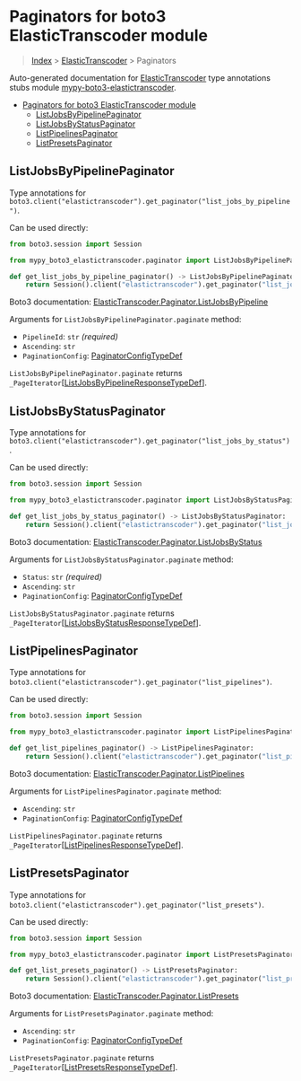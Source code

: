 <a id="paginators-for-boto3-elastictranscoder-module"></a>

# Paginators for boto3 ElasticTranscoder module

> [Index](..) > [ElasticTranscoder](.) > Paginators

Auto-generated documentation for
[ElasticTranscoder](https://boto3.amazonaws.com/v1/documentation/api/latest/reference/services/elastictranscoder.html#ElasticTranscoder)
type annotations stubs module
[mypy-boto3-elastictranscoder](https://pypi.org/project/mypy-boto3-elastictranscoder/).

- [Paginators for boto3 ElasticTranscoder module](#paginators-for-boto3-elastictranscoder-module)
  - [ListJobsByPipelinePaginator](#listjobsbypipelinepaginator)
  - [ListJobsByStatusPaginator](#listjobsbystatuspaginator)
  - [ListPipelinesPaginator](#listpipelinespaginator)
  - [ListPresetsPaginator](#listpresetspaginator)

<a id="listjobsbypipelinepaginator"></a>

## ListJobsByPipelinePaginator

Type annotations for
`boto3.client("elastictranscoder").get_paginator("list_jobs_by_pipeline")`.

Can be used directly:

```python
from boto3.session import Session

from mypy_boto3_elastictranscoder.paginator import ListJobsByPipelinePaginator

def get_list_jobs_by_pipeline_paginator() -> ListJobsByPipelinePaginator:
    return Session().client("elastictranscoder").get_paginator("list_jobs_by_pipeline")
```

Boto3 documentation:
[ElasticTranscoder.Paginator.ListJobsByPipeline](https://boto3.amazonaws.com/v1/documentation/api/latest/reference/services/elastictranscoder.html#ElasticTranscoder.Paginator.ListJobsByPipeline)

Arguments for `ListJobsByPipelinePaginator.paginate` method:

- `PipelineId`: `str` *(required)*
- `Ascending`: `str`
- `PaginationConfig`:
  [PaginatorConfigTypeDef](./type_defs.md#paginatorconfigtypedef)

`ListJobsByPipelinePaginator.paginate` returns
`_PageIterator`\[[ListJobsByPipelineResponseTypeDef](./type_defs.md#listjobsbypipelineresponsetypedef)\].

<a id="listjobsbystatuspaginator"></a>

## ListJobsByStatusPaginator

Type annotations for
`boto3.client("elastictranscoder").get_paginator("list_jobs_by_status")`.

Can be used directly:

```python
from boto3.session import Session

from mypy_boto3_elastictranscoder.paginator import ListJobsByStatusPaginator

def get_list_jobs_by_status_paginator() -> ListJobsByStatusPaginator:
    return Session().client("elastictranscoder").get_paginator("list_jobs_by_status")
```

Boto3 documentation:
[ElasticTranscoder.Paginator.ListJobsByStatus](https://boto3.amazonaws.com/v1/documentation/api/latest/reference/services/elastictranscoder.html#ElasticTranscoder.Paginator.ListJobsByStatus)

Arguments for `ListJobsByStatusPaginator.paginate` method:

- `Status`: `str` *(required)*
- `Ascending`: `str`
- `PaginationConfig`:
  [PaginatorConfigTypeDef](./type_defs.md#paginatorconfigtypedef)

`ListJobsByStatusPaginator.paginate` returns
`_PageIterator`\[[ListJobsByStatusResponseTypeDef](./type_defs.md#listjobsbystatusresponsetypedef)\].

<a id="listpipelinespaginator"></a>

## ListPipelinesPaginator

Type annotations for
`boto3.client("elastictranscoder").get_paginator("list_pipelines")`.

Can be used directly:

```python
from boto3.session import Session

from mypy_boto3_elastictranscoder.paginator import ListPipelinesPaginator

def get_list_pipelines_paginator() -> ListPipelinesPaginator:
    return Session().client("elastictranscoder").get_paginator("list_pipelines")
```

Boto3 documentation:
[ElasticTranscoder.Paginator.ListPipelines](https://boto3.amazonaws.com/v1/documentation/api/latest/reference/services/elastictranscoder.html#ElasticTranscoder.Paginator.ListPipelines)

Arguments for `ListPipelinesPaginator.paginate` method:

- `Ascending`: `str`
- `PaginationConfig`:
  [PaginatorConfigTypeDef](./type_defs.md#paginatorconfigtypedef)

`ListPipelinesPaginator.paginate` returns
`_PageIterator`\[[ListPipelinesResponseTypeDef](./type_defs.md#listpipelinesresponsetypedef)\].

<a id="listpresetspaginator"></a>

## ListPresetsPaginator

Type annotations for
`boto3.client("elastictranscoder").get_paginator("list_presets")`.

Can be used directly:

```python
from boto3.session import Session

from mypy_boto3_elastictranscoder.paginator import ListPresetsPaginator

def get_list_presets_paginator() -> ListPresetsPaginator:
    return Session().client("elastictranscoder").get_paginator("list_presets")
```

Boto3 documentation:
[ElasticTranscoder.Paginator.ListPresets](https://boto3.amazonaws.com/v1/documentation/api/latest/reference/services/elastictranscoder.html#ElasticTranscoder.Paginator.ListPresets)

Arguments for `ListPresetsPaginator.paginate` method:

- `Ascending`: `str`
- `PaginationConfig`:
  [PaginatorConfigTypeDef](./type_defs.md#paginatorconfigtypedef)

`ListPresetsPaginator.paginate` returns
`_PageIterator`\[[ListPresetsResponseTypeDef](./type_defs.md#listpresetsresponsetypedef)\].
